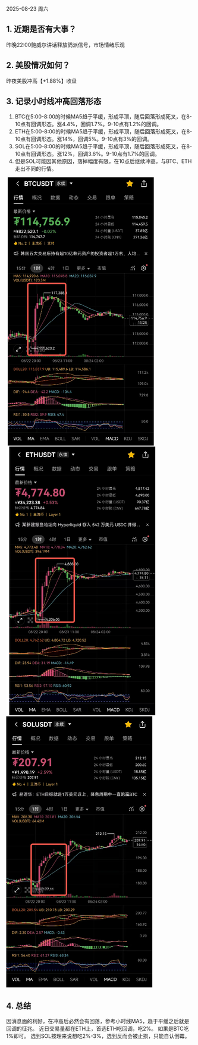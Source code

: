 2025-08-23 周六
## 1. 近期是否有大事？
昨晚22:00鲍威尔讲话释放鸽派信号，市场情绪乐观
## 2. 美股情况如何？
昨夜美股冲高【+1.88%】收盘
## 3. 记录小时线冲高回落形态
1. BTC在5:00-8:00的时候MA5趋于平缓，形成平顶，随后回落形成死叉，在8-10点有回调形态。涨4.4%，回调1.7%。9-10点有1.2%的回调。
2. ETH在5:00-8:00的时候MA5趋于平缓，形成平顶，随后回落形成死叉，在8-10点有回调形态。涨14%，回调5%。9-10点有3%的回调。
3. SOL在5:00-8:00的时候MA5趋于平缓，形成平顶，随后回落形成死叉，在8-10点有回调形态。涨12%，回调3.6%。9-10点有1.7%的回调。
4. 但是SOL可能因其他原因，落掉幅度有限，在10点后继续冲高，与BTC、ETH走出不同的行情。

![img_7.png](img_7.png)
![img_8.png](img_8.png)
![img_6.png](img_6.png)
## 4. 总结
因消息面的利好，在冲高后必然会有回落，参考小时线MA5，趋于平缓之后就是回调的征兆。
近日交易量都在ETH上，首选ETH吃回调，吃2%。
如果是BTC吃1%即可。
选到SOL按理来说想吃2%-3%，选到反而会被止损，只能自认倒霉。
